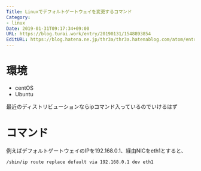 ```yaml
---
Title: Linuxでデフォルトゲートウェイを変更するコマンド
Category:
- linux
Date: 2019-01-31T09:17:34+09:00
URL: https://blog.turai.work/entry/20190131/1548893854
EditURL: https://blog.hatena.ne.jp/thr3a/thr3a.hatenablog.com/atom/entry/98012380851789897
---
```


# 環境

- centOS
- Ubuntu

最近のディストリビューションならipコマンド入っているのでいけるはず

# コマンド

例えばデフォルトゲートウェイのIPを192.168.0.1、経由NICをeth1とすると、

```
/sbin/ip route replace default via 192.168.0.1 dev eth1
```

